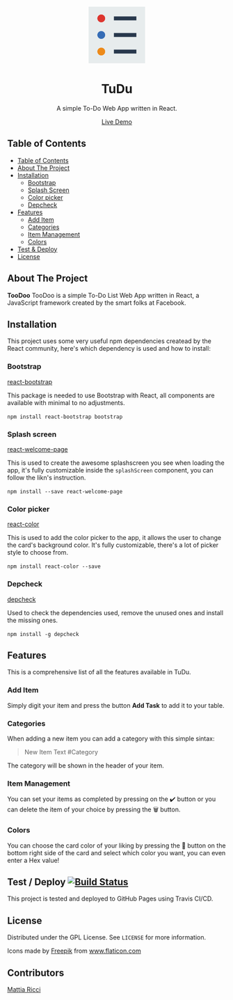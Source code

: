 <!-- PROJECT LOGO -->
  <br />
    <p align="center">
  <a href="https://github.com/tiaringhio/TuDu">
    <img src="src\components\todo.png" alt="Logo" width="130" height="130">
  </a>
  <h1 align="center">TuDu </h1>
  <p align="center">
    A simple To-Do Web App written in React.
  </p>
  <p align="center">
    <a href="https://tiaringhio.github.io/TuDu/" target="_blank" align="center">Live Demo</a>
  </p>
  
  <!-- TABLE OF CONTENTS -->
  ## Table of Contents
  
  - [Table of Contents](#table-of-contents)
  - [About The Project](#about-the-project)
  - [Installation](#installation)
    - [Bootstrap](#bootstrap)
    - [Splash Screen](#splash-screen)
    - [Color picker](#color-picker)
    - [Depcheck](#depcheck)
  - [Features](#features)
    - [Add Item](#add-item)
    - [Categories](#categories)
    - [Item Management](#item-management)
    - [Colors](#colors)
  - [Test & Deploy](#test--deploy-)
  - [License](#license)
   <!-- ABOUT THE PROJECT -->

## About The Project

**TooDoo**
TooDoo is a simple To-Do List Web App written in React, a JavaScript framework created by the smart folks at Facebook.

## Installation

This project uses some very useful npm dependencies createad by the React community, here's which dependency is used and how to install:

### Bootstrap

[react-bootstrap](https://github.com/react-bootstrap/react-bootstrap)

This package is needed to use Bootstrap with React, all components are available with minimal to no adjustments.

`npm install react-bootstrap bootstrap`

### Splash screen

[react-welcome-page](https://github.com/utarit/react-welcome-page)

This is used to create the awesome splashscreen you see when loading the app, it's fully customizable inside the `splashScreen` component, you can follow the likn's instruction.

`npm install --save react-welcome-page`

### Color picker

[react-color](https://github.com/casesandberg/react-color/)

This is used to add the color picker to the app, it allows the user to change the card's background color. It's fully customizable, there's a lot of picker style to choose from.

`npm install react-color --save`

### Depcheck

[depcheck](https://github.com/depcheck/depcheck)

Used to check the dependencies used, remove the unused ones and install the missing ones.

`npm install -g depcheck`

## Features

This is a comprehensive list of all the features available in TuDu.

### Add Item

Simply digit your item and press the button **Add Task** to add it to your table.

### Categories

When adding a new item you can add a category with this simple sintax:

> New Item Text #Category

The category will be shown in the header of your item.

### Item Management

You can set your items as completed by pressing on the ✔️ button or you can delete the item of your choice by pressing the 🗑️ button.

### Colors

You can choose the card color of your liking by pressing the 🎨 button on the bottom right side of the card and select which color you want, you can even enter a Hex value!

## Test / Deploy [![Build Status](https://travis-ci.com/tiaringhio/TuDu.svg?token=4CsoRWc4by6MkvHzh68Q&branch=master)](https://travis-ci.com/tiaringhio/TuDu)

This project is tested and deployed to GitHub Pages using Travis CI/CD.

## License

Distributed under the GPL License. See `LICENSE` for more information.

   <div>Icons made by <a href="https://www.flaticon.com/authors/freepik" title="Freepik">Freepik</a> from <a href="https://www.flaticon.com/" 
   title="Flaticon"> www.flaticon.com</a></div>
   
   <!-- CONTRIBUTORS -->
   ## Contributors

[Mattia Ricci](https://github.com/tiaringhio)
